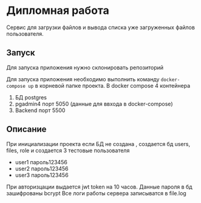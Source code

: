 # Дипломная работа

Сервис для загрузки файлов и вывода списка уже загруженных файлов пользователя.

## Запуск
Для запуска приложения нужно склонировать репозиторий

Для запуска приложения необходимо выполнить команду `docker-compose up` в корневой папке проекта.
В docker compose 4 контейнера
1. БД postgres
2. pgadmin4 порт 5050 (данные для ввхода в docker-compose)
3. Backend порт 5500

## Описание

При инициализации проекта если БД не создана , создается бд users, files, role и создается 3 тестовые пользователя

- user1 пароль123456
- user2 пароль123456
- user3 пароль123456

При авторизцации выдается jwt token на 10 часов. Данные пароля в бд зашифрованы bcrypt
Все логи работы сервера записыватся в file.log
